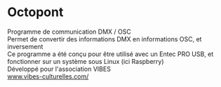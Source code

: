 # Octopont
Programme de communication DMX / OSC <br/>
Permet de convertir des informations DMX en informations OSC, et inversement <br/>
Ce programme a été conçu pour être utilisé avec un Entec PRO USB, et fonctionner sur un système sous Linux (ici Raspberry) <br/>
Développé pour l'association VIBES<br/>
www.vibes-culturelles.com/
